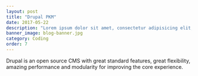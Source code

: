 ```yaml
---
layout: post
title: "Drupal PKM"
date: 2017-05-22
description: "Lorem ipsum dolor sit amet, consectetur adipisicing elit, sed do eiusmod tempor incididunt ut labore et dolore magna aliqua Ut enim..."
banner_image: blog-banner.jpg
category: Coding
order: 7
---
```

Drupal is an open source CMS with great standard features, great flexibility, amazing performance and modularity for improving the core experience.
